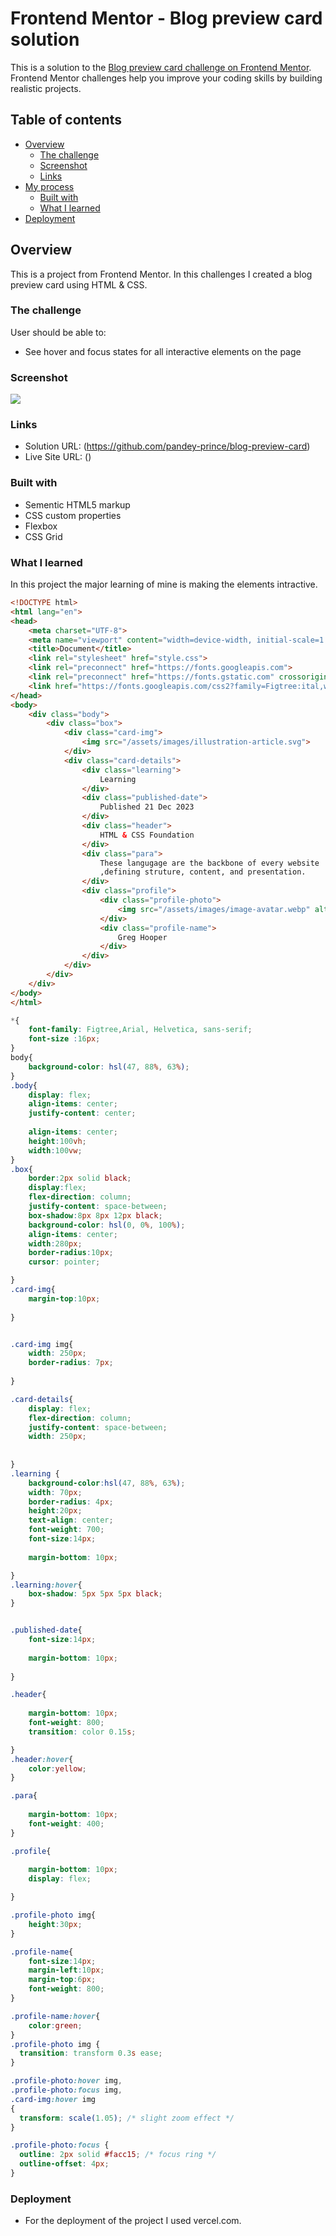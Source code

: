 # Frontend Mentor - Blog preview card solution 

This is a solution to the [Blog preview card challenge on Frontend Mentor](https://www.frontendmentor.io/challenges/blog-preview-card-ckPaj01IcS). Frontend Mentor challenges help you improve your coding skills by building realistic projects.

## Table of contents

- [Overview](#overview)
  - [The challenge](#the-challenge)
  - [Screenshot](#screenshot)
  - [Links](#links)
- [My process](#my-process)
  - [Built with](#built-with)
  - [What I learned](#what-i-learned)
- [Deployment](#Deployment)


## Overview 

This is a project from Frontend Mentor. In this challenges I created a blog preview card using HTML & CSS.

### The challenge

User should be able to: 
- See hover and focus states for all interactive elements on the page

### Screenshot

![](./assets/images/Screenshot%202025-05-23%20172831.png)


### Links 

- Solution URL: (https://github.com/pandey-prince/blog-preview-card)
- Live Site URL: ()

### Built with 

- Sementic HTML5 markup
- CSS custom properties
- Flexbox
- CSS Grid


### What I learned 

In this project the major learning of mine is making the elements intractive.


```html
<!DOCTYPE html>
<html lang="en">
<head>
    <meta charset="UTF-8">
    <meta name="viewport" content="width=device-width, initial-scale=1.0">
    <title>Document</title>
    <link rel="stylesheet" href="style.css">
    <link rel="preconnect" href="https://fonts.googleapis.com">
    <link rel="preconnect" href="https://fonts.gstatic.com" crossorigin>
    <link href="https://fonts.googleapis.com/css2?family=Figtree:ital,wght@0,300..900;1,300..900&family=Outfit:wght@100..900&family=Roboto:ital,wght@0,100..900;1,100..900&display=swap" rel="stylesheet">
</head>
<body>
    <div class="body">
        <div class="box">
            <div class="card-img">
                <img src="/assets/images/illustration-article.svg">
            </div>
            <div class="card-details">
                <div class="learning">
                    Learning
                </div>
                <div class="published-date">
                    Published 21 Dec 2023
                </div>
                <div class="header">
                    HTML & CSS Foundation
                </div>
                <div class="para">
                    These langugage are the backbone of every website
                    ,defining struture, content, and presentation.
                </div>
                <div class="profile">
                    <div class="profile-photo">
                        <img src="/assets/images/image-avatar.webp" alt ="">
                    </div>
                    <div class="profile-name">
                        Greg Hooper
                    </div>
                </div>
            </div>
        </div>
    </div>
</body>
</html>
```

```CSS
*{
    font-family: Figtree,Arial, Helvetica, sans-serif;
    font-size :16px;
}
body{
    background-color: hsl(47, 88%, 63%);
}
.body{
    display: flex;
    align-items: center;
    justify-content: center;
    
    align-items: center;
    height:100vh;
    width:100vw;
}
.box{
    border:2px solid black;
    display:flex;
    flex-direction: column;
    justify-content: space-between;
    box-shadow:8px 8px 12px black;
    background-color: hsl(0, 0%, 100%);
    align-items: center;
    width:280px;
    border-radius:10px;
    cursor: pointer;

}
.card-img{
    margin-top:10px;
    
}


.card-img img{
    width: 250px;
    border-radius: 7px;
    
}

.card-details{
    display: flex;
    flex-direction: column;
    justify-content: space-between;
    width: 250px;
    
    
}
.learning {
    background-color:hsl(47, 88%, 63%);
    width: 70px;
    border-radius: 4px;
    height:20px;
    text-align: center;
    font-weight: 700;
    font-size:14px;
    
    margin-bottom: 10px;

}
.learning:hover{
    box-shadow: 5px 5px 5px black;
}


.published-date{
    font-size:14px;
    
    margin-bottom: 10px;
    
}

.header{
    
    margin-bottom: 10px;
    font-weight: 800;
    transition: color 0.15s;

}
.header:hover{
    color:yellow;
}

.para{
    
    margin-bottom: 10px;
    font-weight: 400;
}

.profile{
    
    margin-bottom: 10px;
    display: flex;

}

.profile-photo img{
    height:30px;
}

.profile-name{
    font-size:14px;
    margin-left:10px;
    margin-top:6px;
    font-weight: 800;
}

.profile-name:hover{
    color:green;
}
.profile-photo img {
  transition: transform 0.3s ease;
}

.profile-photo:hover img,
.profile-photo:focus img,
.card-img:hover img
{
  transform: scale(1.05); /* slight zoom effect */
}

.profile-photo:focus {
  outline: 2px solid #facc15; /* focus ring */
  outline-offset: 4px;
}
```

### Deployment 

- For the deployment of the project I used vercel.com.
